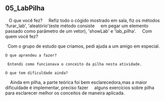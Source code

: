 
## 05_LabPilha

    O que você fez?
    
     Refiz todo o cógido mostrado em sala, fiz os métodos 'furar_lab', 'aleatório'(este método consiste
     em pegar um elemento passado como parâmetro de um vetor), 'showLab' e 'lab_pilha'.
    
    Com quem você fez?
     
     Com o grupo de estudo que criamos, pedi ajuda a um amigo em especial.
       
    O que aprendeu a fazer?
     
     Entendi como funcionava o conceito da pilha nesta atividade.
     
    O que tem dificuldade ainda?
    
     Ainda em pilha, a parte teórica foi bem esclarecedora,mas a maior dificuldade é implementar, preciso fazer
     alguns exercícios sobre pilha para esclarecer melhor os conceitos de maneira aplicada.
